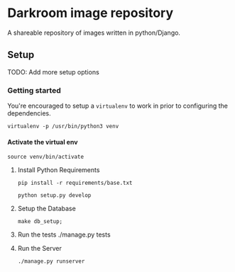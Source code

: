 # Darkroom image repository

A shareable repository of images written in python/Django.  

## Setup

TODO: Add more setup options

### Getting started

You're encouraged to setup a `virtualenv` to work in prior to configuring the dependencies.

    virtualenv -p /usr/bin/python3 venv

#### Activate the virtual env

    source venv/bin/activate

1. Install Python Requirements

       pip install -r requirements/base.txt

       python setup.py develop


2. Setup the Database

       make db_setup;

3. Run the tests
       ./manage.py tests

4. Run the Server

       ./manage.py runserver
